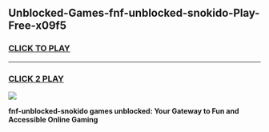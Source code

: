 
## Unblocked-Games-fnf-unblocked-snokido-Play-Free-x09f5
<h3>
<a href="https://premium76.site?title=fnf-unblocked-snokido&ref=18A1">CLICK TO PLAY</a></h3>
<hr>

<h3>
<a href="https://premium76.site?title=fnf-unblocked-snokido&ref=18A1">CLICK 2 PLAY</a>
  
</h3>

<a href="https://premium76.site?title=fnf-unblocked-snokido&ref=18A1"><img src="https://clearcache.store/games.png"></a>


**fnf-unblocked-snokido games unblocked: Your Gateway to Fun and Accessible Online Gaming**
